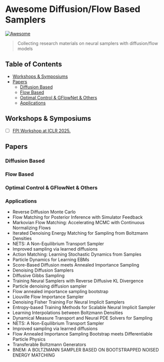 # Awesome Diffusion/Flow Based Samplers
[![Awesome](https://cdn.rawgit.com/sindresorhus/awesome/d7305f38d29fed78fa85652e3a63e154dd8e8829/media/badge.svg)](https://github.com/sindresorhus/awesome#readme)
> Collecting research materials on neural samplers with diffusion/flow models

## Table of Contents
- [Workshops & Symposiums](#workshops--symposiums)
- [Papers](#papers)
  - [Diffusion Based](#diffusion-based)
  - [Flow Based](#flow-based)
  - [Optimal Control & GFlowNet & Others](#optimal-control--gflownet--others)
  - [Applications](#applications)

## Workshops & Symposiums

- [ ] [FPI Workshop at ICLR 2025.](https://sites.google.com/view/fpiworkshop/about?authuser=0)

## Papers

### Diffusion Based

### Flow Based

### Optimal Control & GFlowNet & Others

### Applications

- Reverse Diffusion Monte Carlo
- Flow Matching for Posterior Inference with Simulator Feedback
- Markovian Flow Matching: Accelerating MCMC with Continuous Normalizing Flows
- Iterated Denoising Energy Matching for Sampling from Boltzmann Densities
- NETS: A Non-Equilibrium Transport Sampler
- Improved sampling via learned diffusions
- Action Matching: Learning Stochastic Dynamics from Samples
- Particle Dynamics for Learning EBMs
- Score-Based Diffusion meets Annealed Importance Sampling
- Denoising Diffusion Samplers
- Diffusive Gibbs Sampling
- Training Neural Samplers with Reverse Diffusive KL Divergence
- Particle denoising diffusion sampler
- Flow annealed importance sampling bootstrap
- Liouville Flow Importance Sampler
- Denoising Fisher Training For Neural Implicit Samplers
- Entropy-based Training Methods for Scalable Neural Implicit Sampler
- Learning Interpolations between Boltzmann Densities
- Dynamical Measure Transport and Neural PDE Solvers for Sampling
- NETS: A Non-Equilibrium Transport Sampler
- Improved sampling via learned diffusions
- Flow Annealed Importance Sampling Bootstrap meets Differentiable Particle Physics
- Transferable Boltzmann Generators
- BNEM: A BOLTZMANN SAMPLER BASED ON BOOTSTRAPPED NOISED ENERGY MATCHING

